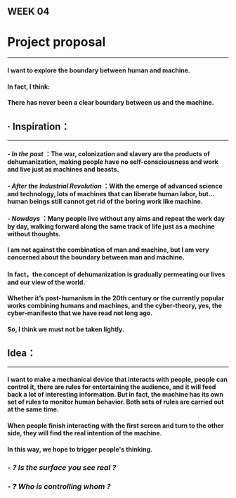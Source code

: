 ## WEEK 04

# Project proposal
-------

#### I want to explore the boundary between human and machine.
#### In fact, I think:
#### There has never been a clear boundary between us and the machine.

## · Inspiration：
----------

#### *- In the past* ：The war, colonization and slavery are the products of dehumanization, making people have no self-consciousness and work and live just as machines and beasts.

#### *- After the Industrial Revolution* ：With the emerge of advanced science and technology, lots of machines that can liberate human labor, but… human beings still cannot get rid of the boring work like machine.

#### *- Nowdays* ：Many people live without any aims and repeat the work day by day, walking forward along the same track of life just as a machine without thoughts.

#### I am not against the combination of man and machine, but I am very concerned about the boundary between man and machine.
#### In fact，the concept of dehumanization is gradually permeating our lives and our view of the world.

#### Whether it’s post-humanism in the 20th century or the currently popular works combining humans and machines, and the cyber-theory, yes, the cyber-manifesto that we have read not long ago.
#### So, I think we must not be taken lightly.


## Idea：
-----------

#### I want to make a mechanical device that interacts with people, people can control it, there are rules for entertaining the audience, and it will feed back a lot of interesting information. But in fact, the machine has its own set of rules to monitor human behavior. Both sets of rules are carried out at the same time.

#### When people finish interacting with the first screen and turn to the other side, they will find the real intention of the machine.
#### In this way, we hope to trigger people's thinking. 
### *- ? Is the surface you see real ?*
### *- ? Who is controlling whom ?*






